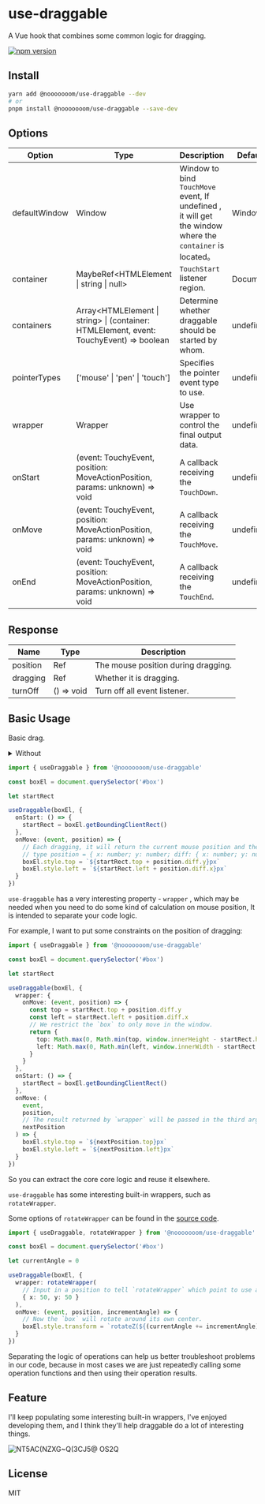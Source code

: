 # use-draggable

A Vue hook that combines some common logic for dragging.

[![npm version](https://badge.fury.io/js/@nooooooom%2Fuse-draggable.svg)](https://badge.fury.io/js/@nooooooom%2Fuse-draggable)

## Install

```sh
yarn add @nooooooom/use-draggable --dev
# or
pnpm install @nooooooom/use-draggable --save-dev
```

## Options

| Option        | Type                                                                                            | Description                                                                                                | Default   |
| ------------- | ----------------------------------------------------------------------------------------------- | ---------------------------------------------------------------------------------------------------------- | --------- |
| defaultWindow | Window                                                                                          | Window to bind `TouchMove` event, If undefined , it will get the window where the `container` is located。 | Window    |
| container     | MaybeRef<HTMLElement &#124; string &#124; null>                                                 | `TouchStart` listener region.                                                                              | Document  |
| containers    | Array<HTMLElement &#124; string> &#124; (container: HTMLElement, event: TouchyEvent) => boolean | Determine whether draggable should be started by whom.                                                     | undefined |
| pointerTypes  | ['mouse' &#124; 'pen' &#124; 'touch']                                                           | Specifies the pointer event type to use.                                                                   | undefined |
| wrapper       | Wrapper                                                                                         | Use wrapper to control the final output data.                                                              | undefined |
| onStart       | (event: TouchyEvent, position: MoveActionPosition, params: unknown) => void                     | A callback receiving the `TouchDown`.                                                                      | undefined |
| onMove        | (event: TouchyEvent, position: MoveActionPosition, params: unknown) => void                     | A callback receiving the `TouchMove`.                                                                      | undefined |
| onEnd         | (event: TouchyEvent, position: MoveActionPosition, params: unknown) => void                     | A callback receiving the `TouchEnd`.                                                                       | undefined |

## Response

| Name     | Type          | Description                         |
| -------- | ------------- | ----------------------------------- |
| position | Ref<Position> | The mouse position during dragging. |
| dragging | Ref<boolean>  | Whether it is dragging.             |
| turnOff  | () => void    | Turn off all event listener.        |

## Basic Usage

Basic drag.

<details>
<summary>Without</summary>

```html
<style>
  #box {
    position: fixed;
    width: 100px;
    height: 100px;
    background: #116dff;
  }
</style>

<div id="box"></div>
```

</details>

```ts
import { useDraggable } from '@nooooooom/use-draggable'

const boxEl = document.querySelector('#box')

let startRect

useDraggable(boxEl, {
  onStart: () => {
    startRect = boxEl.getBoundingClientRect()
  },
  onMove: (event, position) => {
    // Each dragging, it will return the current mouse position and the position that differ from start.
    // type position = { x: number; y: number; diff: { x: number; y: number } }
    boxEl.style.top = `${startRect.top + position.diff.y}px`
    boxEl.style.left = `${startRect.left + position.diff.x}px`
  }
})
```

`use-draggable` has a very interesting property - `wrapper` , which may be needed when you need to do some kind of calculation on mouse position, It is intended to separate your code logic.

For example, I want to put some constraints on the position of dragging:

```ts
import { useDraggable } from '@nooooooom/use-draggable'

const boxEl = document.querySelector('#box')

let startRect

useDraggable(boxEl, {
  wrapper: {
    onMove: (event, position) => {
      const top = startRect.top + position.diff.y
      const left = startRect.left + position.diff.x
      // We restrict the `box` to only move in the window.
      return {
        top: Math.max(0, Math.min(top, window.innerHeight - startRect.height)),
        left: Math.max(0, Math.min(left, window.innerWidth - startRect.width))
      }
    }
  },
  onStart: () => {
    startRect = boxEl.getBoundingClientRect()
  },
  onMove: (
    event,
    position,
    // The result returned by `wrapper` will be passed in the third argument.
    nextPosition
  ) => {
    boxEl.style.top = `${nextPosition.top}px`
    boxEl.style.left = `${nextPosition.left}px`
  }
})
```

So you can extract the core core logic and reuse it elsewhere.

`use-draggable` has some interesting built-in wrappers, such as `rotateWrapper`.

Some options of `rotateWrapper` can be found in the [source code](https://github.com/nooooooom/use-draggable/blob/main/src/wrappers/rotate.ts).

```ts
import { useDraggable, rotateWrapper } from '@nooooooom/use-draggable'

const boxEl = document.querySelector('#box')

let currentAngle = 0

useDraggable(boxEl, {
  wrapper: rotateWrapper(
    // Input in a position to tell `rotateWrapper` which point to use as the center point for angle calculations
    { x: 50, y: 50 }
  ),
  onMove: (event, position, incrementAngle) => {
    // Now the `box` will rotate around its own center.
    boxEl.style.transform = `rotateZ(${(currentAngle += incrementAngle)})`
  }
})
```

Separating the logic of operations can help us better troubleshoot problems in our code, because in most cases we are just repeatedly calling some operation functions and then using their operation results.

## Feature

I'll keep populating some interesting built-in wrappers, I've enjoyed developing them, and I think they'll help draggable do a lot of interesting things.
  
![NT5AC(NZXG~Q(3CJ5@ OS2Q](https://user-images.githubusercontent.com/61452855/155855685-adcf6acb-ff97-4c95-a11b-e45eeddcc2d7.gif)

## License

MIT
